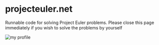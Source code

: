 # projecteuler.net
Runnable code for solving Project Euler problems. Please close this page immediately if you wish to solve the problems by yourself

![my profile](http://projecteuler.net/profile/thindo.png)
